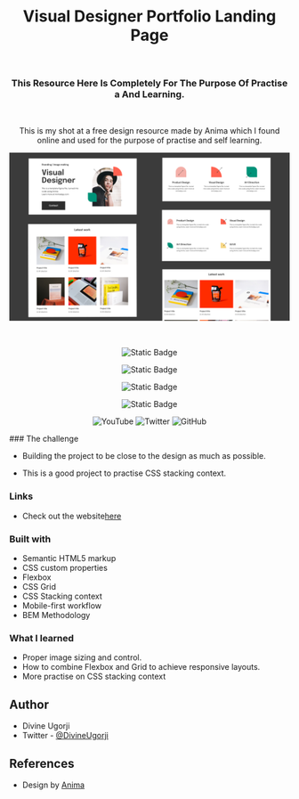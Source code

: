 <div align = "center"> 
<h1 align="center"> Visual Designer Portfolio Landing Page</h1>

<br>

<h3>This Resource Here Is Completely For The Purpose Of Practise a
And Learning.</h3>

<br>

<p>This is my shot at a free design resource made by Anima which I found online and used for the purpose of practise and self learning.</p>

![](design/Cover.jpg)

</div>

<br>
<div align="center">

![Static Badge](https://img.shields.io/badge/HTML-%23E34F26?style=for-the-badge&logo=html5&logoColor=white&logoSize=36px&labelColor=%23E34F26)

![Static Badge](https://img.shields.io/badge/CSS%203-%231572B6?style=for-the-badge&logo=css3&logoSize=36px&labelColor=%231572B6)

![Static Badge](https://img.shields.io/badge/PRETTIER-%23F7B93E?style=for-the-badge&logo=prettier&logoColor=white&logoSize=36px&labelColor=%23F7B93E)

![Static Badge](https://img.shields.io/badge/GIT-%23F05032?style=for-the-badge&logo=git&logoColor=white&logoSize=36px&labelColor=%23F05032)

</div>

<div align="center">

![YouTube](https://img.shields.io/youtube/channel/subscribers/UCvE1503oOurDjrFw2Mrt-Og?color=%09%23FF0000&logo=youtube&style=for-the-badge)
![Twitter](https://img.shields.io/twitter/follow/iftekhariasif?label=Iftekhar%20I%20Asif&logo=twitter&style=for-the-badge)
![GitHub](https://img.shields.io/github/followers/IftekharIAsif?logo=github&style=for-the-badge)

</div>
### The challenge

- Building the project to be close to the design as much as possible.

- This is a good project to practise CSS stacking context.

### Links

- Check out the website[here](https://the-odin-homepage.netlify.app/)

### Built with

- Semantic HTML5 markup
- CSS custom properties
- Flexbox
- CSS Grid
- CSS Stacking context
- Mobile-first workflow
- BEM Methodology

### What I learned

- Proper image sizing and control.
- How to combine Flexbox and Grid to achieve responsive layouts.
- More practise on CSS stacking context

## Author

- Divine Ugorji
- Twitter - [@DivineUgorji](https://www.twitter.com/DivineUgorji)

## References

- Design by [Anima](https://www.animaapp.com)
